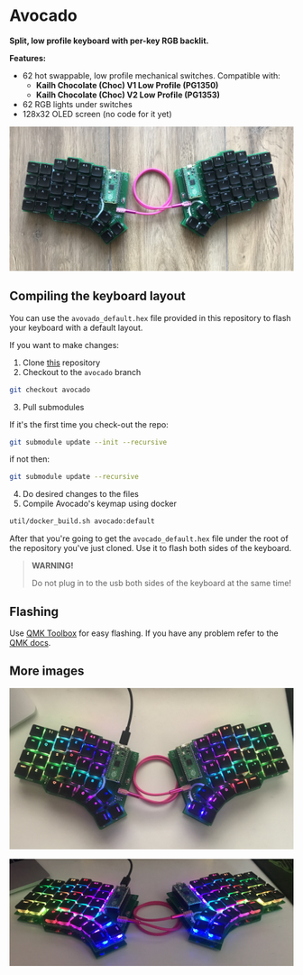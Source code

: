 # Avocado

**Split, low profile keyboard with per-key RGB backlit.**

**Features:**
- 62 hot swappable, low profile mechanical switches. Compatible with:
  - **Kailh Chocolate (Choc) V1 Low Profile (PG1350)**
  - **Kailh Chocolate (Choc) V2 Low Profile (PG1353)**
- 62 RGB lights under switches
- 128x32 OLED screen (no code for it yet)

![Avocado Keyboard](images/IMG_3901.jpeg)

## Compiling the keyboard layout

You can use the `avovado_default.hex` file provided in this repository to flash your keyboard with a default layout.

If you want to make changes:

1. Clone [this](https://github.com/maksrojek/qmk_firmware) repository
2. Checkout to the `avocado` branch
```bash
git checkout avocado
```
3. Pull submodules

If it's the first time you check-out the repo:
```bash
git submodule update --init --recursive
```
if not then:
```bash
git submodule update --recursive
```
4. Do desired changes to the files
5. Compile Avocado's keymap using docker
```bash
util/docker_build.sh avocado:default
```

After that you're going to get the `avocado_default.hex` file under the root of the repository you've just cloned. Use it to flash both sides of the keyboard. 

> **WARNING!**
>
> Do not plug in to the usb both sides of the keyboard at the same time!
## Flashing

Use [QMK Toolbox](https://github.com/qmk/qmk_toolbox) for easy flashing.
If you have any problem refer to the [QMK docs](https://docs.qmk.fm/#/newbs_flashing).

## More images

![Avocado Keyboard](images/IMG_3902.jpeg)

![Avocado Keyboard](images/photo1.jpg)
